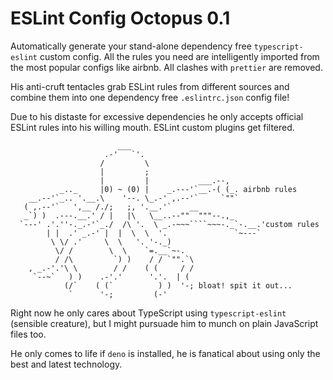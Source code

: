 # ESLint Config Octopus 0.1

Automatically generate your stand-alone dependency free `typescript-eslint` custom  config. All the rules you need are intelligently imported from the most popular configs like airbnb. All clashes with `prettier` are removed.

His anti-cruft tentacles grab ESLint rules from different sources and combine them into one dependency free `.eslintrc.json` config file!

Due to his distaste for excessive dependencies he only accepts official ESLint rules into his willing mouth. ESLint custom plugins get filtered.
```
                        ___
                     .-'   `'.
                    /         \
                    |         ;
                    |         |           ___.--,
           _.._     |0) ~ (0) |    _.---'`__.-( (_. airbnb rules
    __.--'`_.. '.__.\    '--. \_.-' ,.--'`     `""`
   ( ,.--'`   ',__ /./;   ;, '.__.'`    __
   _`) )  .---.__.' / |   |\   \__..--""  """--.,_
  `---' .'.''-._.-'`_./  /\ '.  \ _.-~~~````~~~-._`-.__.'custom rules
        | |  .' _.-' |  |  \  \  '.               `~---`
         \ \/ .'     \  \   '. '-._)
          \/ /        \  \    `=.__`~-.
          / /\         `) )    / / `"".`\
    , _.-'.'\ \        / /    ( (     / /
     `--~`   ) )    .-'.'      '.'.  | (
            (/`    ( (`          ) )  '-; bloat! spit it out...
             `      '-;         (-'
```

Right now he only cares about TypeScript using `typescript-eslint` (sensible creature), but I might pursuade him to munch on plain JavaScript files too. 

He only comes to life if `deno` is installed, he is fanatical about using only the best and latest technology.